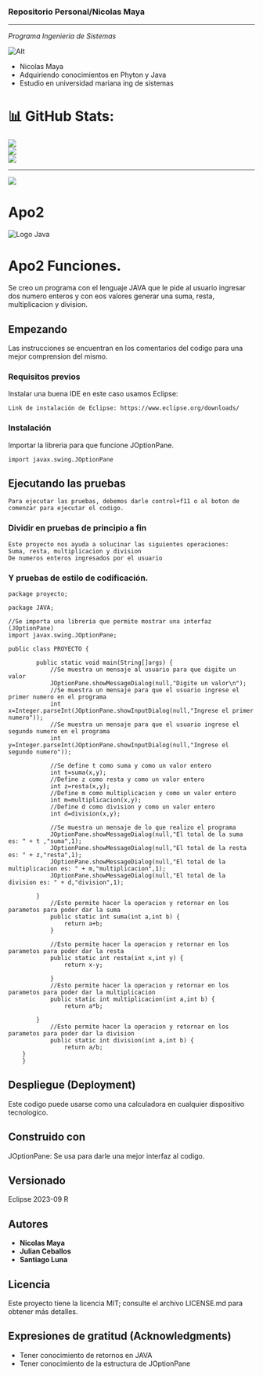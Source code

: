 ### Repositorio Personal/Nicolas Maya
---
*Programa Ingenieria de Sistemas*

![Alt](https://github.com/usernicolasmaya/usernicolasmaya/assets/143303604/0d3f619e-78e9-43db-99b5-d6af04cca144)


- Nicolas Maya
- Adquiriendo conocimientos en Phyton y Java
- Estudio en universidad mariana ing de sistemas

# 📊 GitHub Stats:
![](https://github-readme-stats.vercel.app/api?username=usernicolasmaya&theme=dark&hide_border=false&include_all_commits=false&count_private=false)<br/>
![](https://github-readme-streak-stats.herokuapp.com/?user=usernicolasmaya&theme=dark&hide_border=false)<br/>
![](https://github-readme-stats.vercel.app/api/top-langs/?username=usernicolasmaya&theme=dark&hide_border=false&include_all_commits=false&count_private=false&layout=compact)

---
[![](https://visitcount.itsvg.in/api?id=usernicolasmaya&icon=0&color=0)](https://visitcount.itsvg.in)

# Apo2
![Logo Java](https://seeklogo.com/images/J/java-logo-7833D1D21A-seeklogo.com.png)

# Apo2 Funciones.

Se creo un programa con el lenguaje JAVA que le pide al usuario ingresar dos numero enteros y con eos valores generar una suma, resta, multiplicacion y division.  

## Empezando

Las instrucciones se encuentran en los comentarios del codigo para una mejor comprension del mismo.

### Requisitos previos

Instalar una buena IDE en este caso usamos Eclipse:

```
Link de instalación de Eclipse: https://www.eclipse.org/downloads/
```

### Instalación

Importar la libreria para que funcione JOptionPane.


```
import javax.swing.JOptionPane 
```

## Ejecutando las pruebas

```
Para ejecutar las pruebas, debemos darle control+f11 o al boton de comenzar para ejecutar el codigo.
```

### Dividir en pruebas de principio a fin

```
Este proyecto nos ayuda a solucinar las siguientes operaciones:
Suma, resta, multiplicacion y division
De numeros enteros ingresados por el usuario
```

### Y pruebas de estilo de codificación.

```
package proyecto;

package JAVA;

//Se importa una libreria que permite mostrar una interfaz (JOptionPane) 
import javax.swing.JOptionPane;

public class PROYECTO {
	
		public static void main(String[]args) {
			//Se muestra un mensaje al usuario para que digite un valor
			JOptionPane.showMessageDialog(null,"Digite un valor\n");
        	//Se muestra un mensaje para que el usuario ingrese el primer numero en el programa
			int x=Integer.parseInt(JOptionPane.showInputDialog(null,"Ingrese el primer numero"));
	        //Se muestra un mensaje para que el usuario ingrese el segundo numero en el programa
			int y=Integer.parseInt(JOptionPane.showInputDialog(null,"Ingrese el segundo numero"));
			
		    //Se define t como suma y como un valor entero
			int t=suma(x,y);
			//Define z como resta y como un valor entero
			int z=resta(x,y);
			//Define m como multiplicacion y como un valor entero
			int m=multiplicacion(x,y);
			//Define d como division y como un valor entero
			int d=division(x,y);
	
			//Se muestra un mensaje de lo que realizo el programa
			JOptionPane.showMessageDialog(null,"El total de la suma es: " + t ,"suma",1);
			JOptionPane.showMessageDialog(null,"El total de la resta es: " + z,"resta",1);
			JOptionPane.showMessageDialog(null,"El total de la multiplicacion es: " + m,"multiplicacion",1);
			JOptionPane.showMessageDialog(null,"El total de la division es: " + d,"division",1);

		}
		    //Esto permite hacer la operacion y retornar en los parametos para poder dar la suma
			public static int suma(int a,int b) {
				return a+b;
			}
			
			//Esto permite hacer la operacion y retornar en los parametos para poder dar la resta
			public static int resta(int x,int y) {
				return x-y;
				
			}
			//Esto permite hacer la operacion y retornar en los parametos para poder dar la multiplicacion 
			public static int multiplicacion(int a,int b) {
				return a*b;
	
		}
			//Esto permite hacer la operacion y retornar en los parametos para poder dar la division
			public static int division(int a,int b) {
				return a/b;
	}
	}

```

## Despliegue (Deployment)

Este codigo puede usarse como una calculadora en cualquier dispositivo tecnologico.


## Construido con

JOptionPane: Se usa para darle una mejor interfaz al codigo.

## Versionado

Eclipse 2023-09 R

## Autores

* **Nicolas Maya**
* **Julian Ceballos**
* **Santiago Luna** 


## Licencia

Este proyecto tiene la licencia MIT; consulte el archivo LICENSE.md para obtener más detalles.

## Expresiones de gratitud (Acknowledgments)


* Tener conocimiento de retornos en JAVA
* Tener conocimiento de la estructura de JOptionPane
